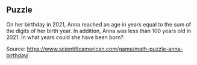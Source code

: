 ## Puzzle
On her birthday in 2021, Anna reached an age in years equal to the sum of the digits of her birth year. In addition, Anna was less than 100 years old in 2021. In what years could she have been born? 

Source: https://www.scientificamerican.com/game/math-puzzle-anna-birthday/
